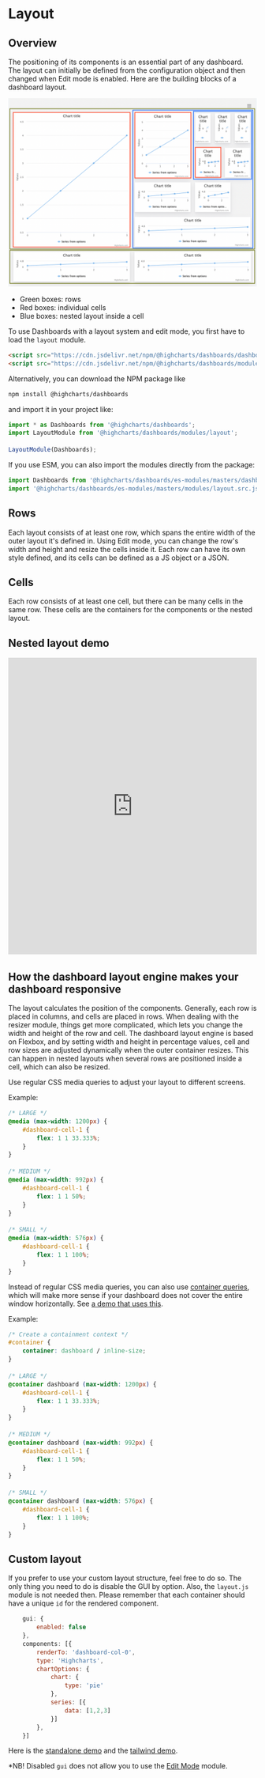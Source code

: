 # Layout

## Overview
The positioning of its components is an essential part of any dashboard. The layout can initially be defined from the configuration object and then changed when Edit mode is enabled. Here are the building blocks of a dashboard layout.

![layout-description-img.png](layout-description-img.png)
* Green boxes: rows
* Red boxes: individual cells
* Blue boxes: nested layout inside a cell

To use Dashboards with a layout system and edit mode, you first have to load the `layout` module.

```html
<script src="https://cdn.jsdelivr.net/npm/@highcharts/dashboards/dashboards.js"></script>
<script src="https://cdn.jsdelivr.net/npm/@highcharts/dashboards/modules/layout.js"></script>
```

Alternatively, you can download the NPM package like
```bash
npm install @highcharts/dashboards
```
and import it in your project like:
```js
import * as Dashboards from '@highcharts/dashboards';
import LayoutModule from '@highcharts/dashboards/modules/layout';

LayoutModule(Dashboards);
```

If you use ESM, you can also import the modules directly from the package:

```js
import Dashboards from '@highcharts/dashboards/es-modules/masters/dashboards.src.js';
import '@highcharts/dashboards/es-modules/masters/modules/layout.src.js';
```

## Rows
Each layout consists of at least one row, which spans the entire width of the outer layout it's defined in. Using Edit mode, you can change the row's width and height and resize the cells inside it.
Each row can have its own style defined, and its cells can be defined as a JS object or a JSON.

## Cells
Each row consists of at least one cell, but there can be many cells in the same row. These cells are the containers for the components or the nested layout.

## Nested layout demo
<iframe style="width: 100%; height: 600px; border: none;" src="https://www.highcharts.com/samples/embed/dashboards/gui/nested-layout" allow="fullscreen"></iframe>

## How the dashboard layout engine makes your dashboard responsive
The layout calculates the position of the components. Generally, each row is placed in columns, and cells are placed in rows. When dealing with the resizer module, things get more complicated, which lets you change the width and height of the row and cell. The dashboard layout engine is based on Flexbox, and by setting width and height in percentage values, cell and row sizes are adjusted dynamically when the outer container resizes. This can happen in nested layouts when several rows are positioned inside a cell, which can also be resized.

Use regular CSS media queries to adjust your layout to different screens.

Example:
```css
/* LARGE */
@media (max-width: 1200px) {
    #dashboard-cell-1 {
        flex: 1 1 33.333%;
    }
}
  
/* MEDIUM */
@media (max-width: 992px) {
    #dashboard-cell-1 {
        flex: 1 1 50%;
    }
}
  
/* SMALL */
@media (max-width: 576px) {
    #dashboard-cell-1 {
        flex: 1 1 100%;
    }
}
```

Instead of regular CSS media queries, you can also use [container queries](https://developer.mozilla.org/en-US/docs/Web/CSS/CSS_containment/Container_queries), which will make more sense if your dashboard does not cover the entire window horizontally. See [a demo that uses this](https://jsfiddle.net/gh/get/library/pure/highcharts/highcharts/tree/master/samples/dashboards/demo/accounting/).

Example:
```css
/* Create a containment context */
#container {
    container: dashboard / inline-size;
}

/* LARGE */
@container dashboard (max-width: 1200px) {
    #dashboard-cell-1 {
        flex: 1 1 33.333%;
    }
}

/* MEDIUM */
@container dashboard (max-width: 992px) {
    #dashboard-cell-1 {
        flex: 1 1 50%;
    }
}

/* SMALL */
@container dashboard (max-width: 576px) {
    #dashboard-cell-1 {
        flex: 1 1 100%;
    }
}

```

## Custom layout

If you prefer to use your custom layout structure, feel free to do so. The only thing you need to do is disable the GUI by option. Also, the `layout.js` module is not needed then. Please remember that each container should have a unique `id` for the rendered component.

```js
    gui: {
        enabled: false
    },
    components: [{
        renderTo: 'dashboard-col-0',
        type: 'Highcharts',
        chartOptions: {
            chart: {
                type: 'pie'
            },
            series: [{
                data: [1,2,3]
            }]
        },
    }]
```

Here is the [standalone demo](https://www.highcharts.com/samples/embed/dashboards/gui/custom-layout) and the [tailwind demo](https://www.highcharts.com/samples/embed/dashboards/gui/custom-layout-tailwind).

*NB! Disabled `gui` does not allow you to use the [Edit Mode](https://www.highcharts.com/docs/dashboards/edit-mode) module.
